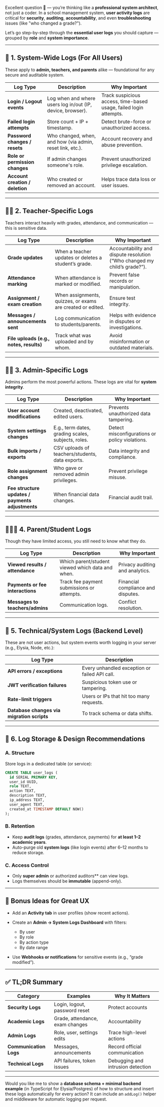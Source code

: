 Excellent question 👏 — you’re thinking like a **professional system architect**, not just a coder.
In a school management system, **user activity logs** are critical for **security**, **auditing**, **accountability**, and even **troubleshooting** issues (like "who changed a grade?").

Let’s go step-by-step through the **essential user logs** you should capture — grouped by **role** and **system importance**.

---

## 🧩 1. System-Wide Logs (For All Users)

These apply to **admin, teachers, and parents** alike — foundational for any secure and auditable system.

| Log Type                        | Description                                                | Why Important                                                     |
| ------------------------------- | ---------------------------------------------------------- | ----------------------------------------------------------------- |
| **Login / Logout events**       | Log when and where users log in/out (IP, device, browser). | Track suspicious access, time-based usage, failed login attempts. |
| **Failed login attempts**       | Store count + IP + timestamp.                              | Detect brute-force or unauthorized access.                        |
| **Password changes / resets**   | Who changed, when, and how (via admin, reset link, etc.).  | Account recovery and abuse prevention.                            |
| **Role or permission changes**  | If admin changes someone's role.                           | Prevent unauthorized privilege escalation.                        |
| **Account creation / deletion** | Who created or removed an account.                         | Helps trace data loss or user issues.                             |

---

## 🧑‍🏫 2. Teacher-Specific Logs

Teachers interact heavily with grades, attendance, and communication — this is sensitive data.

| Log Type                                | Description                                                | Why Important                                                            |
| --------------------------------------- | ---------------------------------------------------------- | ------------------------------------------------------------------------ |
| **Grade updates**                       | When a teacher updates or deletes a student’s grade.       | Accountability and dispute resolution (“Who changed my child’s grade?”). |
| **Attendance marking**                  | When attendance is marked or modified.                     | Prevent false records or manipulation.                                   |
| **Assignment / exam creation**          | When assignments, quizzes, or exams are created or edited. | Ensure test integrity.                                                   |
| **Messages / announcements sent**       | Log communication to students/parents.                     | Helps with evidence in disputes or investigations.                       |
| **File uploads (e.g., notes, results)** | Track what was uploaded and by whom.                       | Avoid misinformation or outdated materials.                              |

---

## 🧑‍💼 3. Admin-Specific Logs

Admins perform the most powerful actions. These logs are vital for **system integrity**.

| Log Type                                         | Description                                        | Why Important                                  |
| ------------------------------------------------ | -------------------------------------------------- | ---------------------------------------------- |
| **User account modifications**                   | Created, deactivated, edited users.                | Prevents unauthorized data tampering.          |
| **System settings changes**                      | E.g., term dates, grading scales, subjects, roles. | Detect misconfigurations or policy violations. |
| **Bulk imports / exports**                       | CSV uploads of teachers/students, data exports.    | Data integrity and compliance.                 |
| **Role assignment changes**                      | Who gave or removed admin privileges.              | Prevent privilege misuse.                      |
| **Fee structure updates / payments adjustments** | When financial data changes.                       | Financial audit trail.                         |

---

## 👨‍👩‍👧 4. Parent/Student Logs

Though they have limited access, you still need to know what they do.

| Log Type                         | Description                                      | Why Important                      |
| -------------------------------- | ------------------------------------------------ | ---------------------------------- |
| **Viewed results / attendance**  | Which parent/student viewed which data and when. | Privacy auditing and analytics.    |
| **Payments or fee interactions** | Track fee payment submissions or attempts.       | Financial compliance and disputes. |
| **Messages to teachers/admins**  | Communication logs.                              | Conflict resolution.               |

---

## 🧠 5. Technical/System Logs (Backend Level)

These are not user actions, but system events worth logging in your server (e.g., Elysia, Node, etc.):

| Log Type                                   | Description                                   |
| ------------------------------------------ | --------------------------------------------- |
| **API errors / exceptions**                | Every unhandled exception or failed API call. |
| **JWT verification failures**              | Suspicious token use or tampering.            |
| **Rate-limit triggers**                    | Users or IPs that hit too many requests.      |
| **Database changes via migration scripts** | To track schema or data shifts.               |

---

## 🔐 6. Log Storage & Design Recommendations

### **A. Structure**

Store logs in a dedicated table (or service):

```sql
CREATE TABLE user_logs (
  id SERIAL PRIMARY KEY,
  user_id UUID,
  role TEXT,
  action TEXT,
  description TEXT,
  ip_address TEXT,
  user_agent TEXT,
  created_at TIMESTAMP DEFAULT NOW()
);
```

### **B. Retention**

* Keep **audit logs** (grades, attendance, payments) for **at least 1–2 academic years**.
* Auto-purge old **system logs** (like login events) after 6–12 months to reduce storage.

### **C. Access Control**

* Only **super admin** or authorized auditors** can view logs.
* Logs themselves should be **immutable** (append-only).

---

## 🚀 Bonus Ideas for Great UX

* Add an **Activity tab** in user profiles (show recent actions).
* Create an **Admin → System Logs Dashboard** with filters:

  * By user
  * By role
  * By action type
  * By date range
* Use **Webhooks or notifications** for sensitive events (e.g., “grade modified”).

---

## ✅ TL;DR Summary

| Category               | Examples                        | Why It Matters                    |
| ---------------------- | ------------------------------- | --------------------------------- |
| **Security Logs**      | Login, logout, password reset   | Protect accounts                  |
| **Academic Logs**      | Grade, attendance, exam changes | Accountability                    |
| **Admin Logs**         | Role, user, settings edits      | Trace high-level actions          |
| **Communication Logs** | Messages, announcements         | Record official communication     |
| **Technical Logs**     | API failures, token issues      | Debugging and intrusion detection |

---

Would you like me to show a **database schema + minimal backend example** (in TypeScript for Elysia/Postgres) of how to structure and insert these logs automatically for every action?
It can include an `addLog()` helper and middleware for automatic logging per request.

